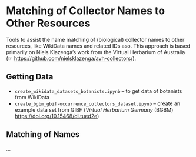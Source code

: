 # Matching of Collector Names to Other Resources

Tools to assist the name matching of (biological) collector names to other resources, like WikiData names and related IDs aso. This approach is based primarily on Niels Klazenga’s work from the Virtual Herbarium of Australia (☞ <https://github.com/nielsklazenga/avh-collectors/>).

## Getting Data

- `create_wikidata_datasets_botanists.ipynb` – to get data of botanists from WikiData
- `create_bgbm_gbif-occurrence_collectors_dataset.ipynb` – create an example data set from GIBF (*Virtual Herbarium Germany* (BGBM) <https://doi.org/10.15468/dl.tued2e>)

## Matching of Names

…

